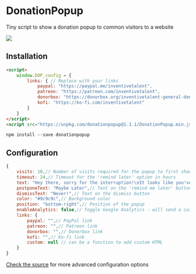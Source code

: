 # DonationPopup
Tiny script to show a donation popup to common visitors to a website

[![](https://i.imgur.com/sevD76X.png)](https://patreon.com/inventivetalent)


## Installation
```html
<script>
    window.DOP_config = {
        links: { // Replace with your links
            paypal: "https://paypal.me/inventivetalent",
            patreon: "https://patreon.com/inventivetalent",
            donorbox: "https://donorbox.org/inventivetalent-general-donation",
            kofi: "https://ko-fi.com/inventivetalent"
        }
    }
</script>
<script src="https://unpkg.com/donationpopup@1.1.1/DonationPopup.min.js"></script>
```  

```
npm install --save donationpopup
```


## Configuration
```js
{
    visits: 10,// Number of visits required for the popup to first show up
    timeout: 24,// Timeout for the 'remind later' option in hours
    text: "Hey there, sorry for the interruption!\nIt looks like you've visited this site a couple of times - if you like it and want to help keep it running, please consider throwing over a small donation :)",// Text of the popup
    postponeText: "Maybe Later",// Text on the 'remind me later' button
    dismissText: "Never!",// Text on the dismiss button
    color: "#9c9c9c",// Background color
    position: "bottom-right",// Position of the popup
    enableAnalytics: false,// Toggle Google Analytics - will send a custom event on clicks if enabled
    links: {
        paypal: "",// PayPal link
        patreon: "",// Patreon link
        donorbox: "",// Donorbox link
        kofi: "",// Ko-fi link
        custom: null // can be a function to add custom HTML
    }
}
```  
[Check the source](https://github.com/InventivetalentDev/DonationPopup/blob/master/DonationPopup.js#L4) for more advanced configuration options
